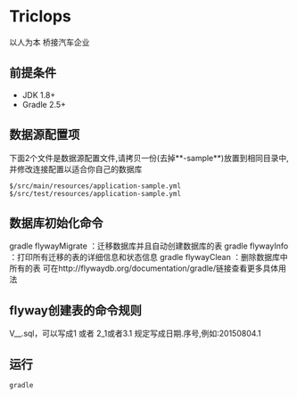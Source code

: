 # Triclops
以人为本 桥接汽车企业

## 前提条件
- JDK 1.8+
- Gradle 2.5+

## 数据源配置项
下面2个文件是数据源配置文件,请拷贝一份(去掉**-sample**)放置到相同目录中,并修改连接配置以适合你自己的数据库
```
$/src/main/resources/application-sample.yml
$/src/test/resources/application-sample.yml
```
## 数据库初始化命令
 gradle flywayMigrate ：迁移数据库并且自动创建数据库的表
 gradle flywayInfo ：打印所有迁移的表的详细信息和状态信息
 gradle flywayClean ：删除数据库中所有的表
 可在http://flywaydb.org/documentation/gradle/链接查看更多具体用法
## flyway创建表的命令规则
V<VERSION>__<NAME>.sql，<VERSION>可以写成1 或者 2_1或者3.1
<VERSION>规定写成日期.序号,例如:20150804.1
## 运行
```SHELL
gradle
```
